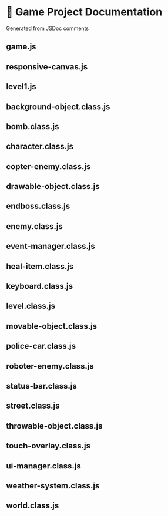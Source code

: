 # 📘 Game Project Documentation
Generated from JSDoc comments


## game.js


## responsive-canvas.js


## level1.js


## background-object.class.js


## bomb.class.js


## character.class.js


## copter-enemy.class.js


## drawable-object.class.js


## endboss.class.js


## enemy.class.js


## event-manager.class.js


## heal-item.class.js


## keyboard.class.js


## level.class.js


## movable-object.class.js


## police-car.class.js


## roboter-enemy.class.js


## status-bar.class.js


## street.class.js


## throwable-object.class.js


## touch-overlay.class.js


## ui-manager.class.js


## weather-system.class.js


## world.class.js

